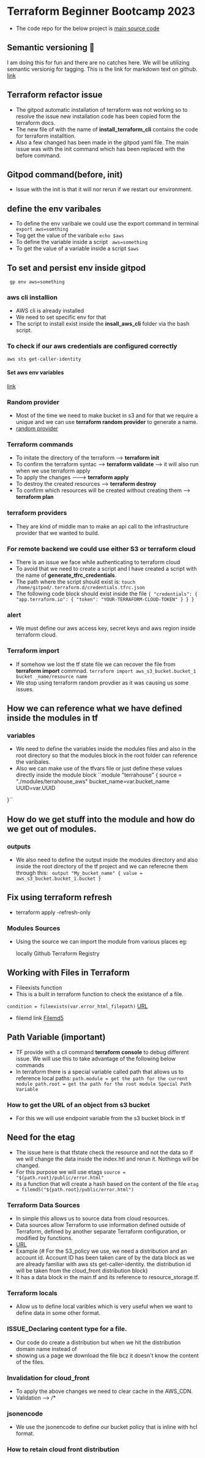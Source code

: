 # Terraform Beginner Bootcamp 2023
- The code repo for the below project is [main source code](https://github.com/omenking/terraform-beginner-bootcamp-2023/tree/main)
## Semantic versioning  :mage:

I am doing this for fun and there are no catches here.
We will be utilizing semantic versionig for tagging.
This is the link for markdown text on github. [link](https://github.com/github/docs/blob/main/content/get-started/writing-on-github/getting-started-with-writing-and-formatting-on-github/basic-writing-and-formatting-syntax.md) 


## Terraform refactor issue
- The gitpod automatic installation of terraform was not working so to resolve the issue new installation code has been copied form the terraform docs.
- The new file of with the name of **install_terraform_cli** contains the code for terraform installtion.
- Also a few changed has been made in the gitpod yaml file. The main issue was with the init command which has been replaced with the before command.

## Gitpod command(before, init)
- Issue with the init is that it will nor rerun if we restart our environment.

## define the env varibales

- To define the env varibale we could use the export command in terminal
`` export aws=somthing``
- Tog get the value of the varibale
`` echo $aws ``
- To define the variable inside a script
`` aws=something``
- To get the value of a variable inside a script
`` $aws ``

## To set and persist env inside gitpod
`` gp env aws=something``


### aws cli installion
- AWS cli is already installed
- We need to set specific env for that
- The script to install exist inside the **insall_aws_cli** folder via the bash script.


### To check if our aws credentials are configured correctly
``aws sts get-caller-identity``

#### Set aws env variables
[link](https://docs.aws.amazon.com/cli/latest/userguide/cli-configure-envvars.html)

### Random provider
- Most of the time we need to make bucket in s3 and for that we require a unique and we can use **terraform random provider** to generate a name.
- [random provider](https://registry.terraform.io/providers/hashicorp/random/latest/docs/resources/string)

### Terraform commands
- To initate the directory of the terraform --> **terraform init**
- To confirm the terraform syntac --> **terraform validate** --> it will also run when we use terraform apply 
- To apply the changes ---> **terraform apply**
- To destroy the created resources --> **terraform destroy**
- To confirm which resources will be created without creating them --> **terraform plan**

### terraform providers
- They are kind of middle man to make an api call to the infrastructure provider that we wanted to build.

### For remote backend we could use either S3 or terraform cloud
- There is an issue we face while authenticating to terraform cloud
- To avoid that we need to create a script and I have created a script with the name of **generate_tfrc_credentials**.
- The path where the script should exist is: 
`` touch /home/gitpod/.terraform.d/credentials.tfrc.json ``
- The following code block should exist inside the file 
`` {
  "credentials": {
    "app.terraform.io": {
      "token": "YOUR-TERRAFORM-CLOUD-TOKEN"
    }
  }
} ``

### alert
- We must define our aws access key, secret keys and aws region inside terraform cloud.

### Terraform import
- If somehow we lost the tf state file we can recover the file from **terraform import** commnad.
`` terraform import aws_s3_bucket.bucket_1 bucket _name/resource name ``
- We stop using terraform random provdier as it was causing us some issues.

## How we can reference what we have defined inside the modules in tf
### variables
- We need to define the variables inside the modules files and also in the root directory so that the modules block in the root folder can reference the varibales.
- Also we can make use of the tfvars file or just define these values directly inside the module block
``module "terrahouse" {
  source = "./modules/terrahouse_aws"
   bucket_name=var.bucket_name
   UUID=var.UUID
  
}``

## How do we get stuff into the module and how do we get out of modules.
### outputs
- We also need to define the output inside the modules directory and also inside the root directory of the tf project and we can referecne them through this:
`` output "My_bucket_name" {
  value = aws_s3_bucket.bucket_1.bucket
}``

## Fix using terraform refresh
 - terraform apply -refresh-only

### Modules Sources
- Using the source we can import the module from various places eg:

  locally 
  Github
  Terraform Registry

## Working with Files in Terraform
- Fileexists function
- This is a built in terraform function to check the existance of a file.

``condition = fileexists(var.error_html_filepath)``
[URL](https://developer.hashicorp.com/terraform/language/functions/fileexists)
- filemd link
[Filemd5](https://developer.hashicorp.com/terraform/language/functions/filemd5)

## Path Variable (important)
- TF provide with a cli command **terraform console** to debug different issue. We will use this to take advantage of the following below commands
- In terraform there is a special variable called path that allows us to reference local paths:
``path.module = get the path for the current module
path.root = get the path for the root module Special Path Variable``

### How to get the URL of an object from s3 bucket
-  For this we will use endpoint variable from the s3 bucket block in tf

## Need for the etag
- The issue here is that tfstate check the resource and not the data so if we will change the data inside the index.htl and rerun it. Nothings will be changed.
- For this purpose we will use etags
  ``source = "${path.root}/public/error.html"``
- its a function that will create a hash based on the content of the file
  ``etag = filemd5("${path.root}/public/error.html")``

### Terraform Data Sources
- In simple this allows us to source data from cloud resources.
- Data sources allow Terraform to use information defined outside of Terraform, defined by another separate Terraform configuration, or modified by functions.
- [URL](https://developer.hashicorp.com/terraform/language/data-sources)
- Example (# For the S3_policy we use, we need a distribution and an account id. Account ID has been taken care of by the data block as we are already familiar with aws sts get-caller-identity. the distribution id will be taken from the cloud_front distribution block)
- It has a data block in the main.tf and its reference to resource_storage.tf.

### Terraform locals
- Allow us to define local varibles which is very useful when we want to define data in some other format.
### ISSUE_Declaring content type for a file.
- Our code do create a distribution but when we hit the distribution domain name instead of 
- showing us a page we download the file bcz it doesn't know the content of the files.

### Invalidation for cloud_front
- To apply the above changes we need to clear cache in the AWS_CDN.
- Validation --> /*

### jsonencode
- We use the jsonencode to define our bucket policy that is inline with hcl format.

### How to retain cloud front distribution

